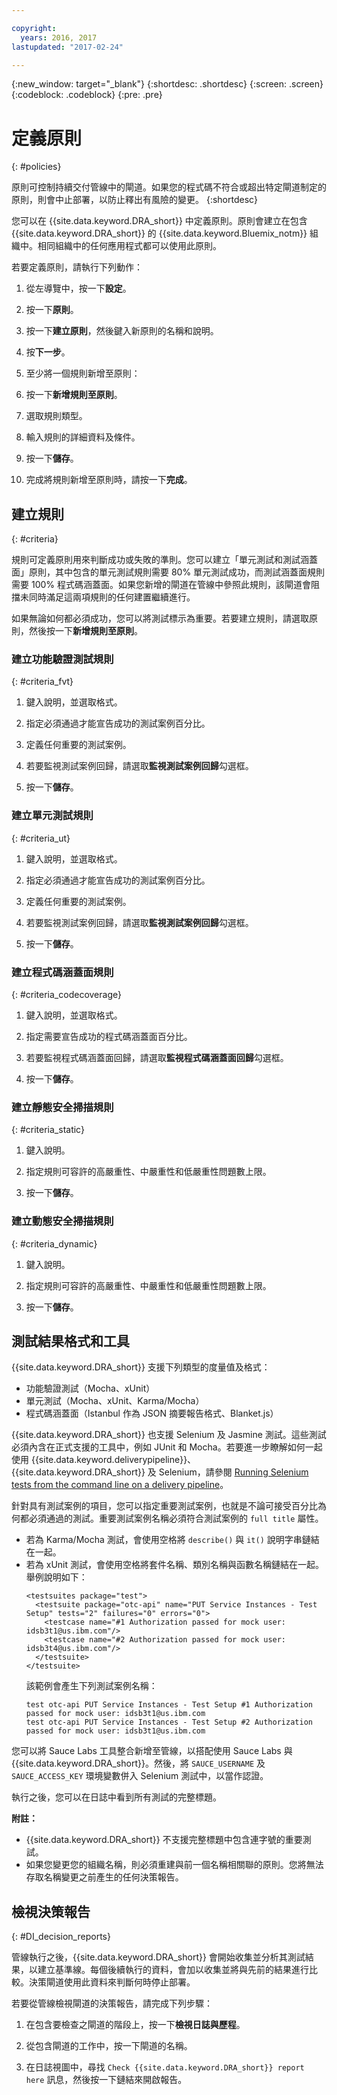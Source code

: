 ```yaml
---

copyright:
  years: 2016, 2017
lastupdated: "2017-02-24"

---
```


{:new_window: target="_blank"}
{:shortdesc: .shortdesc}
{:screen: .screen}
{:codeblock: .codeblock}
{:pre: .pre}

# 定義原則
{: #policies}

原則可控制持續交付管線中的閘道。如果您的程式碼不符合或超出特定閘道制定的原則，則會中止部署，以防止釋出有風險的變更。
{:shortdesc}

您可以在 {{site.data.keyword.DRA_short}} 中定義原則。原則會建立在包含 {{site.data.keyword.DRA_short}} 的 {{site.data.keyword.Bluemix_notm}} 組織中。相同組織中的任何應用程式都可以使用此原則。 

若要定義原則，請執行下列動作：

1. 從左導覽中，按一下**設定**。

2. 按一下**原則**。

3. 按一下**建立原則**，然後鍵入新原則的名稱和說明。

4. 按**下一步**。

4. 至少將一個規則新增至原則：
  1. 按一下**新增規則至原則**。
  2. 選取規則類型。
  3. 輸入規則的詳細資料及條件。
  4. 按一下**儲存**。

5. 完成將規則新增至原則時，請按一下**完成**。

## 建立規則
{: #criteria}

規則可定義原則用來判斷成功或失敗的準則。您可以建立「單元測試和測試涵蓋面」原則，其中包含的單元測試規則需要 80% 單元測試成功，而測試涵蓋面規則需要 100% 程式碼涵蓋面。如果您新增的閘道在管線中參照此規則，該閘道會阻擋未同時滿足這兩項規則的任何建置繼續進行。 

如果無論如何都必須成功，您可以將測試標示為重要。若要建立規則，請選取原則，然後按一下**新增規則至原則**。 

### 建立功能驗證測試規則
{: #criteria_fvt}

1. 鍵入說明，並選取格式。

2. 指定必須通過才能宣告成功的測試案例百分比。

3. 定義任何重要的測試案例。

4. 若要監視測試案例回歸，請選取**監視測試案例回歸**勾選框。

5. 按一下**儲存**。


### 建立單元測試規則
{: #criteria_ut}

1. 鍵入說明，並選取格式。

2. 指定必須通過才能宣告成功的測試案例百分比。

3. 定義任何重要的測試案例。

4. 若要監視測試案例回歸，請選取**監視測試案例回歸**勾選框。

5. 按一下**儲存**。


### 建立程式碼涵蓋面規則
{: #criteria_codecoverage}

1. 鍵入說明，並選取格式。

2. 指定需要宣告成功的程式碼涵蓋面百分比。

3. 若要監視程式碼涵蓋面回歸，請選取**監視程式碼涵蓋面回歸**勾選框。

4. 按一下**儲存**。

### 建立靜態安全掃描規則
{: #criteria_static}

1. 鍵入說明。

2. 指定規則可容許的高嚴重性、中嚴重性和低嚴重性問題數上限。 

3. 按一下**儲存**。

### 建立動態安全掃描規則
{: #criteria_dynamic}

1. 鍵入說明。

2. 指定規則可容許的高嚴重性、中嚴重性和低嚴重性問題數上限。 

3. 按一下**儲存**。

## 測試結果格式和工具

{{site.data.keyword.DRA_short}} 支援下列類型的度量值及格式：

* 功能驗證測試（Mocha、xUnit）
* 單元測試（Mocha、xUnit、Karma/Mocha）
* 程式碼涵蓋面（Istanbul 作為 JSON 摘要報告格式、Blanket.js）

{{site.data.keyword.DRA_short}} 也支援 Selenium 及 Jasmine 測試。這些測試必須內含在正式支援的工具中，例如 JUnit 和 Mocha。若要進一步瞭解如何一起使用 {{site.data.keyword.deliverypipeline}}、{{site.data.keyword.DRA_short}} 及 Selenium，請參閱 [Running Selenium tests from the command line on a delivery pipeline](https://developer.ibm.com/devops-services/2016/07/21/running-selenium-tests-command-line-delivery-pipeline/)。

針對具有測試案例的項目，您可以指定重要測試案例，也就是不論可接受百分比為何都必須通過的測試。重要測試案例名稱必須符合測試案例的 `full title` 屬性。    
* 若為 Karma/Mocha 測試，會使用空格將 `describe()` 與 `it()` 說明字串鏈結在一起。
* 若為 xUnit 測試，會使用空格將套件名稱、類別名稱與函數名稱鏈結在一起。舉例說明如下：
  ```
  <testsuites package="test">
    <testsuite package="otc-api" name="PUT Service Instances - Test Setup" tests="2" failures="0" errors="0">
      <testcase name="#1 Authorization passed for mock user: idsb3t1@us.ibm.com"/>
      <testcase name="#2 Authorization passed for mock user: idsb3t4@us.ibm.com"/>
    </testsuite>
  </testsuite>
  ```
  該範例會產生下列測試案例名稱：
  ```
  test otc-api PUT Service Instances - Test Setup #1 Authorization passed for mock user: idsb3t1@us.ibm.com
  test otc-api PUT Service Instances - Test Setup #2 Authorization passed for mock user: idsb3t1@us.ibm.com
  ```

您可以將 Sauce Labs 工具整合新增至管線，以搭配使用 Sauce Labs 與 {{site.data.keyword.DRA_short}}。然後，將 `SAUCE_USERNAME` 及 `SAUCE_ACCESS_KEY` 環境變數併入 Selenium 測試中，以當作認證。

執行之後，您可以在日誌中看到所有測試的完整標題。  

**附註：**
* {{site.data.keyword.DRA_short}} 不支援完整標題中包含連字號的重要測試。    
* 如果您變更您的組織名稱，則必須重建與前一個名稱相關聯的原則。您將無法存取名稱變更之前產生的任何決策報告。

## 檢視決策報告    
{: #DI_decision_reports}

管線執行之後，{{site.data.keyword.DRA_short}} 會開始收集並分析其測試結果，以建立基準線。每個後續執行的資料，會加以收集並將與先前的結果進行比較。決策閘道使用此資料來判斷何時停止部署。 

若要從管線檢視閘道的決策報告，請完成下列步驟：

   1. 在包含要檢查之閘道的階段上，按一下**檢視日誌與歷程**。

   2. 從包含閘道的工作中，按一下閘道的名稱。

   3. 在日誌視圖中，尋找 `Check {{site.data.keyword.DRA_short}} report here` 訊息，然後按一下鏈結來開啟報告。
